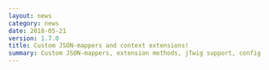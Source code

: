 ```yaml
---
layout: news
category: news
date: 2018-05-21
version: 1.7.0
title: Custom JSON-mappers and context extensions!
summary: Custom JSON-mappers, extension methods, jTwig support, config options
---
```


